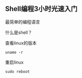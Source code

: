 ## Shell编程3小时光速入门

最简单的编程语言



什么是shell？

查看linux的版本

```shell
uname -r
```

重启linux

```shell
sudo reboot
```

